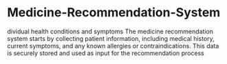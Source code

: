 # Medicine-Recommendation-System
dividual health conditions and symptoms The medicine recommendation system starts by collecting patient information, including medical history, current symptoms, and any known allergies or contraindications. This data is securely stored and used as input for the recommendation process
